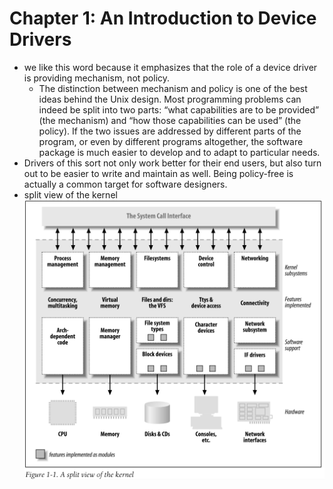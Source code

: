 # Chapter 1: An Introduction to Device Drivers
-  we like this word because it emphasizes that the role of a device driver is providing mechanism, not policy.
    - The distinction between mechanism and policy is one of the best ideas behind the Unix design. Most programming problems can indeed be split into two parts: “what capabilities are to be provided” (the mechanism) and “how those capabilities can be used” (the policy). If the two issues are addressed by different parts of the program, or even by different programs altogether, the software package is much easier to develop and to adapt to particular needs.
-  Drivers of this sort not only work better for their end users, but also turn out to be easier to write and maintain as well. Being policy-free is actually a common target for software designers.
-  split view of the kernel
![353ebb41.png](attachments\353ebb41.png)